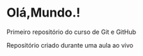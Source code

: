 # Olá,Mundo.!
 Primeiro repositório do curso de Git e GitHub

Repositório criado durante uma aula ao vivo

